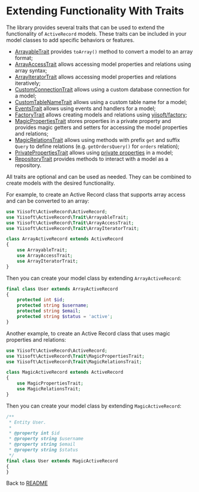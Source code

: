 # Extending Functionality With Traits

The library provides several traits that can be used to extend the functionality of `ActiveRecord` models.
These traits can be included in your model classes to add specific behaviors or features.

- [ArrayableTrait](arrayable.md) provides `toArray()` method to convert a model to an array format;
- [ArrayAccessTrait](array-access.md) allows accessing model properties and relations using array syntax;
- [ArrayIteratorTrait](array-iterator.md) allows accessing model properties and relations iteratively;
- [CustomConnectionTrait](custom-connection.md) allows using a custom database connection for a model;
- [CustomTableNameTrait](custom-table-name.md) allows using a custom table name for a model;
- [EventsTrait](events.md) allows using events and handlers for a model;
- [FactoryTrait](factory.md) allows creating models and relations using [yiisoft/factory](https://github.com/yiisoft/factory);
- [MagicPropertiesTrait](magic-properties.md) stores properties in a private property and provides magic getters
  and setters for accessing the model properties and relations;
- [MagicRelationsTrait](magic-relations.md) allows using methods with prefix `get` and suffix `Query` to define
  relations (e.g. `getOrdersQuery()` for `orders` relation);
- [PrivatePropertiesTrait](private-properties.md) allows using [private properties](../create-model.md#private-properties) 
  in a model;
- [RepositoryTrait](repository.md) provides methods to interact with a model as a repository.

All traits are optional and can be used as needed. They can be combined to create models with the desired functionality.

For example, to create an Active Record class that supports array access and can be converted to an array:

```php
use Yiisoft\ActiveRecord\ActiveRecord;
use Yiisoft\ActiveRecord\Trait\ArrayableTrait;
use Yiisoft\ActiveRecord\Trait\ArrayAccessTrait;
use Yiisoft\ActiveRecord\Trait\ArrayIteratorTrait;

class ArrayActiveRecord extends ActiveRecord
{
    use ArrayableTrait;
    use ArrayAccessTrait;
    use ArrayIteratorTrait;
}
```

Then you can create your model class by extending `ArrayActiveRecord`:

```php
final class User extends ArrayActiveRecord
{
    protected int $id;
    protected string $username;
    protected string $email;
    protected string $status = 'active';
}
```

Another example, to create an Active Record class that uses magic properties and relations:

```php
use Yiisoft\ActiveRecord\ActiveRecord;
use Yiisoft\ActiveRecord\Trait\MagicPropertiesTrait;
use Yiisoft\ActiveRecord\Trait\MagicRelationsTrait;

class MagicActiveRecord extends ActiveRecord
{
    use MagicPropertiesTrait;
    use MagicRelationsTrait;
}
```

Then you can create your model class by extending `MagicActiveRecord`:

```php
/**
 * Entity User.
 *
 * @property int $id
 * @property string $username
 * @property string $email
 * @property string $status
 */
final class User extends MagicActiveRecord
{
}
```

Back to [README](../../README.md)
